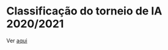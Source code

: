 # Classificação do torneio de IA 2020/2021

Ver [aqui](https://videojogoslusofona.github.io/ia_2020_torneio/)
